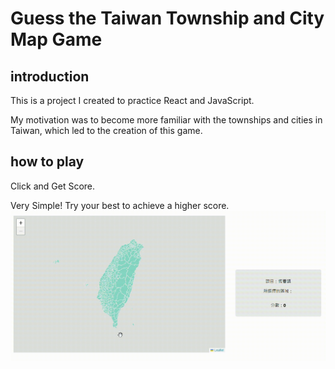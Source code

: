 # Guess the Taiwan Township and City Map Game
## introduction
This is a project I created to practice React and JavaScript.

My motivation was to become more familiar with the townships and cities in Taiwan, which led to the creation of this game.
## how to play
Click and Get Score.

Very Simple! Try your best to achieve a higher score.
![image](https://github.com/johnson1205/react_TAIWAN_TOWNSHIP_GUESS_GAME/blob/master/how%20to%20play.gif?raw=true)
 

